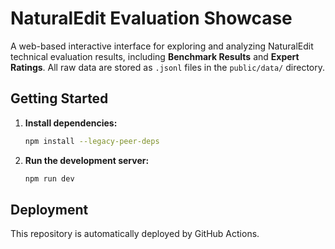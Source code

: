 # NaturalEdit Evaluation Showcase

A web-based interactive interface for exploring and analyzing NaturalEdit technical evaluation results, including **Benchmark Results** and **Expert Ratings**.
All raw data are stored as `.jsonl` files in the `public/data/` directory.

## Getting Started

1. **Install dependencies:**

   ```bash
   npm install --legacy-peer-deps
   ```

2. **Run the development server:**

   ```bash
   npm run dev
   ```

## Deployment

This repository is automatically deployed by GitHub Actions.
